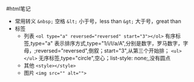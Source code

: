 #html笔记

- 常用转义
    `&nbsp;`        空格
    `&lt;`          小于号，less than
    `&gt;`          大于号，great than
- 标签
    + 列表
        `<ol type="a" reversed="reversed" start="3"></ol>`     有序标签,type="a" 表示排序方式,type="1/i/I/a/A",分别是数字，罗马数字，字母，;reversed="reversed",倒叙；start="3",从第三个开始排；
        `<ul></ul>`     无序标签,type="circle",空心；list-style: none;,没有圆点
    + 其他
        `<style></style>`
    + 图片
    `<img src="" alt="">`